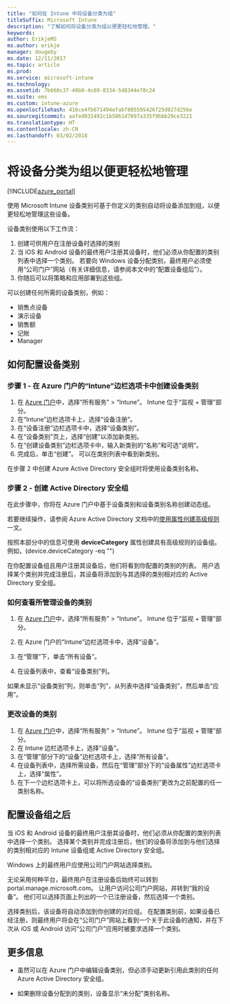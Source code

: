 ```yaml
---
title: "如何在 Intune 中将设备分类为组"
titleSuffix: Microsoft Intune
description: "了解如何将设备分类为组以便更轻松地管理。"
keywords: 
author: ErikjeMS
ms.author: erikje
manager: dougeby
ms.date: 12/11/2017
ms.topic: article
ms.prod: 
ms.service: microsoft-intune
ms.technology: 
ms.assetid: 7b668c37-40b9-4c69-8334-5d8344e78c24
ms.suite: ems
ms.custom: intune-azure
ms.openlocfilehash: 416ce4fb671494efabf805595426f25d027d256e
ms.sourcegitcommit: aafed032492c1b5861d7097a335f9bbb29ce3221
ms.translationtype: HT
ms.contentlocale: zh-CN
ms.lasthandoff: 03/02/2018
---
```

# <a name="categorize-devices-into-groups-for-easier-management"></a>将设备分类为组以便更轻松地管理

[!INCLUDE[azure_portal](./includes/azure_portal.md)]

使用 Microsoft Intune 设备类别可基于你定义的类别自动将设备添加到组，以便更轻松地管理这些设备。

设备类别使用以下工作流：
1. 创建可供用户在注册设备时选择的类别
2. 当 iOS 和 Android 设备的最终用户注册其设备时，他们必须从你配置的类别列表中选择一个类别。 若要向 Windows 设备分配类别，最终用户必须使用“公司门户”网站（有关详细信息，请参阅本文中的“配置设备组后”）。
3. 你随后可以将策略和应用部署到这些组。

可以创建任何所需的设备类别，例如：
- 销售点设备
- 演示设备
- 销售额
- 记帐
- Manager

## <a name="how-to-configure-device-categories"></a>如何配置设备类别

### <a name="step-1---create-device-categories-in-the-intune-blade-of-the-azure-portal"></a>步骤 1 - 在 Azure 门户的“Intune”边栏选项卡中创建设备类别
1. 在 [Azure 门户](https://portal.azure.com)中，选择“所有服务” > “Intune”。 Intune 位于“监视 + 管理”部分。
3. 在“Intune”边栏选项卡上，选择“设备注册”。
3. 在“设备注册”边栏选项卡中，选择“设备类别”。
4. 在“设备类别”页上，选择“创建”以添加新类别。
5. 在“创建设备类别”边栏选项卡中，输入新类别的“名称”和可选“说明”。
6. 完成后，单击“创建”。 可以在类别列表中看到新类别。

在步骤 2 中创建 Azure Active Directory 安全组时将使用设备类别名称。

### <a name="step-2---create-azure-active-directory-security-groups"></a>步骤 2 - 创建 Active Directory 安全组
在此步骤中，你将在 Azure 门户中基于设备类别和设备类别名称创建动态组。

若要继续操作，请参阅 Azure Active Directory 文档中的[使用属性创建高级规则](https://azure.microsoft.com/documentation/articles/active-directory-accessmanagement-groups-with-advanced-rules/#using-attributes-to-create-rules-for-device-objects)一文。

按照本部分中的信息可使用 **deviceCategory** 属性创建具有高级规则的设备组。 例如，(device.deviceCategory -eq "<the device category name you got from the Azure portal>")

在你配置设备组且用户注册其设备后，他们将看到你配置的类别的列表。 用户选择某个类别并完成注册后，其设备将添加到与其选择的类别相对应的 Active Directory 安全组。

### <a name="how-to-view-the-categories-of-devices-you-manage"></a>如何查看所管理设备的类别

1.  在 [Azure 门户](https://portal.azure.com)中，选择“所有服务” > “Intune”。 Intune 位于“监视 + 管理”部分。

2. 在 Azure 门户的“Intune”边栏选项卡中，选择“设备”。

3.  在“管理”下，单击“所有设备”。

4.  在设备列表中，查看“设备类别”列。

如果未显示“设备类别”列，则单击“列”，从列表中选择“设备类别”，然后单击“应用”。

### <a name="to-change-the-category-of-a-device"></a>更改设备的类别

1. 在 [Azure 门户](https://portal.azure.com)中，选择“所有服务” > “Intune”。 Intune 位于“监视 + 管理”部分。
3. 在 Intune 边栏选项卡上，选择“设备”。
4. 在“管理”部分下的“设备”边栏选项卡上，选择“所有设备”。
5. 在设备列表中，选择所需设备，然后在“管理”部分下的“设备属性”边栏选项卡上，选择“属性”。
6. 在下一个边栏选项卡上，可以将所选设备的“设备类别”更改为之前配置的任一类别名称。

## <a name="after-you-configure-device-groups"></a>配置设备组之后

当 iOS 和 Android 设备的最终用户注册其设备时，他们必须从你配置的类别列表中选择一个类别。 选择某个类别并完成注册后，他们的设备将添加到与他们选择的类别相对应的 Intune 设备组或 Active Directory 安全组。

Windows 上的最终用户应使用公司门户网站选择类别。

无论采用何种平台，最终用户在注册设备后始终可以转到 portal.manage.microsoft.com。 让用户访问公司门户网站，并转到“我的设备”。 他们可以选择页面上列出的一个已注册设备，然后选择一个类别。

选择类别后，该设备将自动添加到你创建的对应组。 在配置类别前，如果设备已经注册，则最终用户将会在“公司门户”网站上看到一个关于此设备的通知，并在下次从 iOS 或 Android 访问“公司门户”应用时被要求选择一个类别。

## <a name="further-information"></a>更多信息
- 虽然可以在 Azure 门户中编辑设备类别，但必须手动更新引用此类别的任何 Azure Active Directory 安全组。

- 如果删除设备分配到的类别，设备显示“未分配”类别名称。
